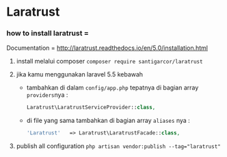 # Laratrust

### how to install laratrust = 
Documentation = http://laratrust.readthedocs.io/en/5.0/installation.html

1. install melalui composer
`composer require santigarcor/laratrust`

2. jika kamu menggunakan laravel 5.5 kebawah 
    - tambahkan di dalam `config/app.php` tepatnya di bagian array `providers`nya : 
        ```php
        Laratrust\LaratrustServiceProvider::class,
        ```
    - di file yang sama tambahkan di bagian array `aliases` nya :
        ```php
        'Laratrust'   => Laratrust\LaratrustFacade::class,
        ```

3. publish all configuration `php artisan vendor:publish --tag="laratrust"`

